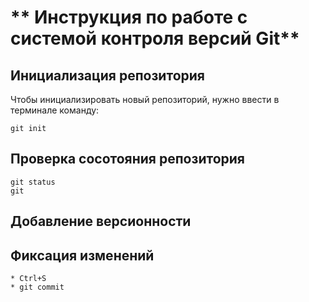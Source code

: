 # ** Инструкция по работе с системой контроля версий Git**

## Инициализация репозитория

Чтобы инициализировать новый репозиторий, нужно ввести в терминале команду:

    git init

## Проверка сосотояния репозитория 


    git status
    git
## Добавление версионности

## Фиксация изменений

    * Ctrl+S
    * git commit 